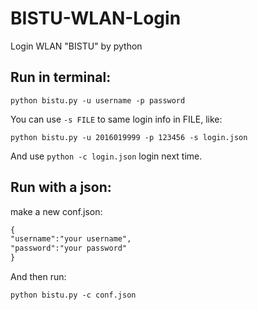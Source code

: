 # BISTU-WLAN-Login

Login WLAN "BISTU" by python

## Run in terminal: 

` python bistu.py -u username -p password `

You can use ` -s FILE ` to same login info in FILE, like:

` python bistu.py -u 2016019999 -p 123456 -s login.json `

And use ` python -c login.json ` login next time. 

## Run with a json:

make a new conf.json:

```xml
{
"username":"your username",
"password":"your password"
}
```

And then run: 

` python bistu.py -c conf.json `

